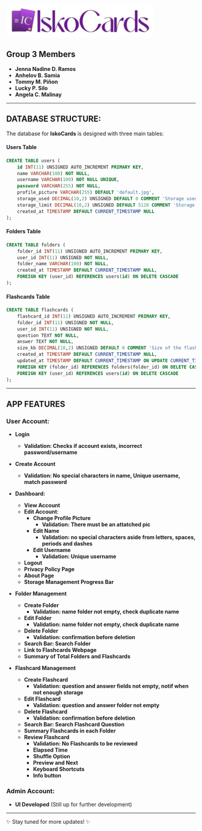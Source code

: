 ![IskoCards Logo](https://github.com/jennarms/IskoCards/blob/main/assets/LogoHeader.png)

## Group 3 Members

- **Jenna Nadine D. Ramos**
- **Anhelov B. Samia**
- **Tommy M. Piñon**
- **Lucky P. Silo**
- **Angela C. Malinay**

---

## DATABASE STRUCTURE:

The database for **IskoCards** is designed with three main tables:

#### **Users Table**
```sql
CREATE TABLE users (
    id INT(11) UNSIGNED AUTO_INCREMENT PRIMARY KEY,
    name VARCHAR(100) NOT NULL,
    username VARCHAR(100) NOT NULL UNIQUE,
    password VARCHAR(255) NOT NULL,
    profile_picture VARCHAR(255) DEFAULT 'default.jpg',
    storage_used DECIMAL(10,2) UNSIGNED DEFAULT 0 COMMENT 'Storage used in KB',
    storage_limit DECIMAL(10,2) UNSIGNED DEFAULT 5120 COMMENT 'Storage limit in KB (default: 5MB)',
    created_at TIMESTAMP DEFAULT CURRENT_TIMESTAMP NULL
);
```

#### **Folders Table**
```sql
CREATE TABLE folders (
    folder_id INT(11) UNSIGNED AUTO_INCREMENT PRIMARY KEY,
    user_id INT(11) UNSIGNED NOT NULL,
    folder_name VARCHAR(100) NOT NULL,
    created_at TIMESTAMP DEFAULT CURRENT_TIMESTAMP NULL,
    FOREIGN KEY (user_id) REFERENCES users(id) ON DELETE CASCADE
);
```
#### **Flashcards Table**
```sql
CREATE TABLE flashcards (
    flashcard_id INT(11) UNSIGNED AUTO_INCREMENT PRIMARY KEY,
    folder_id INT(11) UNSIGNED NOT NULL,
    user_id INT(11) UNSIGNED NOT NULL,
    question TEXT NOT NULL,
    answer TEXT NOT NULL,
    size_kb DECIMAL(10,2) UNSIGNED DEFAULT 0 COMMENT 'Size of the flashcard in KB',
    created_at TIMESTAMP DEFAULT CURRENT_TIMESTAMP NULL,
    updated_at TIMESTAMP DEFAULT CURRENT_TIMESTAMP ON UPDATE CURRENT_TIMESTAMP,
    FOREIGN KEY (folder_id) REFERENCES folders(folder_id) ON DELETE CASCADE,
    FOREIGN KEY (user_id) REFERENCES users(id) ON DELETE CASCADE
);
```

---

## APP FEATURES
### **User Account**:
- **Login**
    - **Validation: Checks if account exists, incorrect password/username**
- **Create Account**
    - **Validation: No special characters in name, Unique username, match password**
    
- **Dashboard:**
    - **View Account**
    - **Edit Account**:
        - **Change Profile Picture**
            - **Validation: There must be an attatched pic**
        - **Edit Name**
            - **Validation: no special characters aside from letters, spaces, periods and dashes**
        - **Edit Username**
            - **Validation: Unique username**
    - **Logout**
    - **Privacy Policy Page**
    - **About Page**
    - **Storage Management Progress Bar**

- **Folder Management**
    - **Create Folder**
        - **Validation: name folder not empty, check duplicate name**
    - **Edit Folder**
        - **Validation: name folder not empty, check duplicate name**
    - **Delete Folder**
        - **Validation: confirmation before deletion**
    - **Search Bar: Search Folder**
    - **Link to Flashcards Webpage**
    - **Summary of Total Folders and Flashcards**

- **Flashcard Management**
    - **Create Flashcard**
        - **Validation: question and answer fields not empty, notif when not enough storage**
    - **Edit Flashcard**
        - **Validation: question and answer folder not empty**
    - **Delete Flashcard**
        - **Validation: confirmation before deletion**
    - **Search Bar: Search Flashcard Question**
    - **Summary Flashcards in each Folder**
    - **Review Flashcard**
        - **Validation: No Flashcards to be reviewed**
        - **Elapsed Time**
        - **Shuffle Option**
        - **Preview and Next**
        - **Keyboard Shortcuts**
        - **Info button**

### Admin Account:
- **UI Developed** (Still up for further development)

---

✨ Stay tuned for more updates! ✨
